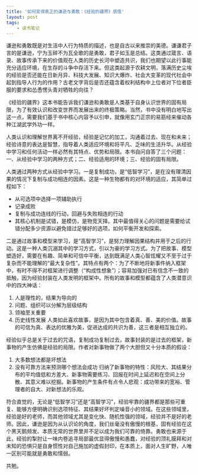 ```yaml
---
title: '如何变得真正的谦逊与勇敢：《经验的疆界》感悟'
layout: post
tags:
    - 读书笔记
---
```


谦逊和勇敢既是对生活中人行为特质的描述，也是自古以来推崇的美德。谦谦君子言的是谦逊，宁为玉碎不为瓦全歌的是勇敢，君子如玉是总结。这类通过箴言、语录、故事传承下来的价值观在人类的历史长河中塑造共识，我们也期望以此行事能充分适应环境，在生存的斗争中存活下来。但这类起源于农耕文明，落满历史尘埃的经验是否还能在日新月异、科技大发展、知识大爆炸、社会大变革的现代社会中起到指导人行为的作用？古老文字背后是否还蕴含着权利结构中上位者对下位者臣服的要求和怂恿愣头青对牺牲的向往？

《经验的疆界》这本书能告诉我们谦逊和勇敢是人类基于自身认识世界的固有局限，为了有效认识和改变世界而发展出来的终极策略。当然，书中没有明白地写出这一点，需要我们基于书中核心内容予以引申，就像用玄门正宗的易筋经来催动各种江湖武学外功一样。

人类认识和理解世界离不开经验，经验是记忆的加工，沟通着过去、现在和未来；经验诗意的表达是智慧，指导着人类适应环境和将平凡、乏味的生活升华。从经验中学习和任何活动一样必然有其特点、优势和局限。本书自问自答了三个问题：一、从经验中学习的两种方式；二、经验适用的环境；三、经验的固有局限。

人类通过两种方式从经验中学习。一是复制成功，是“低智学习”，是在没有理清因果的情况下复制与成功相连的因素。这是一种生物都有的对环境的适应，其简单过程如下：

* 从可选项中选择一项辅助执行
* 记录成败
* 复制与成功连线的行动，回避与失败相连的行动
* 其核心机制是试错，是模仿，是物竞天择。其中最值得关心的问题是需要给试错分配多少资源以避免错过足够好的选项，如何平衡开发和探索。

二是通过故事和模型来学习，是“高智学习”，是努力理解因果结构并用于之后的行动。这是一种人类沉溺其中的学习方式，引以为豪的学习方式。为了把故事、模型塑造好，需要在有趣、简单和可信中平衡，达到既满足人类心智炫耀又不至于过于复杂而不能理解的“最大复杂性”。其特点有两个：为了不断地将新事件纳入框架中，有时不得不对框架进行调整（“构成性想象”）；容易加强对已有信念不一致的抵触，因为经验封装在人类发明的框架中。所有的故事和模型都蕴含了人类潜意识中的四大神话：
1. 人是理性的，结果为导向的
2. 问题、组织可以分解为层级结构
3. 领袖至关重要
4. 历史线性发展
人类如此喜欢故事，是因为其中包含着真、善、美的价值。故事的可信为真、表达的优雅为美，促进达成的共识为善，这三者是相互独立的。

经验似乎总是关于过去的咒语，复制成功复制过去，故事封装的是过去的框架，新事物的产生仿佛是经验的局限。作者对新事物做了两个大胆但又十分本质的假设：
1. 大多数想法都是坏想法
2. 没有可靠方法来预测哪个想法会成功
归纳了新事物的特性：风险大、其结果分布的平均值低和方差大、新事物需要练习、回报在时间上延迟和在空间上分散、其意义难以挖掘。新事物的产生条件有点令人悲观：成功带来的宽裕、管理者的自大、对新想法的乐观。

符合直觉的，无论是“低智学习”还是“高智学习”，经验牢靠的疆界都是那些可重复、能够方便明确识别选项特征、其结果好坏判定噪音小的领域。在这些领域里，经验是好的老师，而其他领域尤其是变化快、随机性强的领域，经验并不是好的老师。因此，谦逊是因为从认识论的角度，我们丝毫没有傲慢的根基，固有经验在这个黑天鹅频发、本质无常的世界里并不足以成为我们可靠的倚靠。勇敢也来源于此，经验的掣肘让一味内卷追寻局部最优显得傲慢和愚蠢，对经验的顶礼膜拜和对未知的恐惧只是自身惯性对自己施加的虚假封印，在本质上，面对人生旷野，人唯一区别可能就是勇敢和懦弱。

共勉。